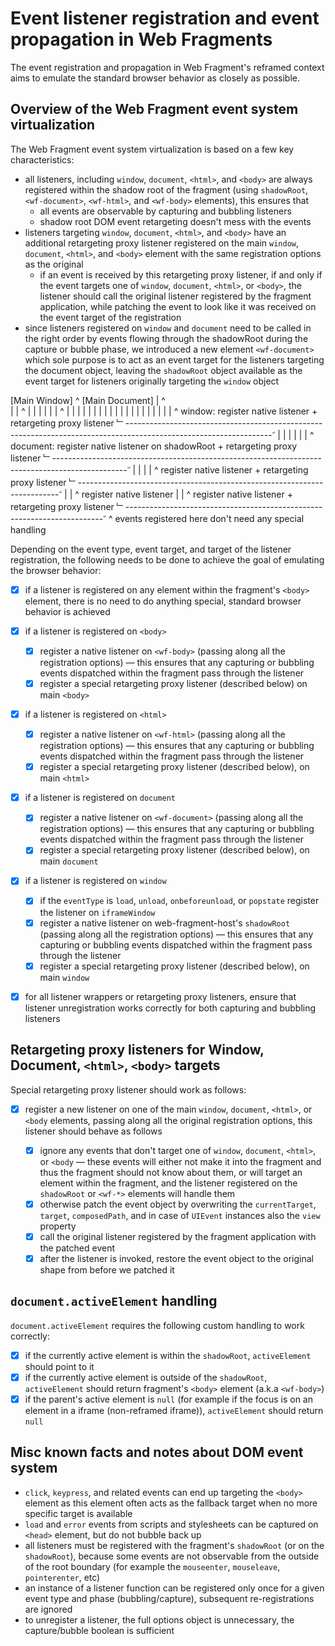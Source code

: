 # Event listener registration and event propagation in Web Fragments

The event registration and propagation in Web Fragment's reframed context aims to emulate the standard browser behavior as closely as possible.

## Overview of the Web Fragment event system virtualization

The Web Fragment event system virtualization is based on a few key characteristics:

- all listeners, including `window`, `document`, `<html>`, and `<body>` are always registered within the shadow root of the fragment (using `shadowRoot`, `<wf-document>`, `<wf-html>`, and `<wf-body>` elements), this ensures that
  - all events are observable by capturing and bubbling listeners
  - shadow root DOM event retargeting doesn't mess with the events
- listeners targeting `window`, `document`, `<html>`, and `<body>` have an additional retargeting proxy listener registered on the main `window`, `document`, `<html>`, and `<body>` element with the same registration options as the original
  - if an event is received by this retargeting proxy listener, if and only if the event targets one of `window`, `document`, `<html>`, or `<body>`, the listener should call the original listener registered by the fragment application, while patching the event to look like it was received on the event target of the registration
- since listeners registered on `window` and `document` need to be called in the right order by events flowing through the shadowRoot during the capture or bubble phase, we introduced a new element `<wf-document>` which sole purpose is to act as an event target for the listeners targeting the document object, leaving the `shadowRoot` object available as the event target for listeners originally targeting the `window` object

<!-- prettier-ignore -->
[Main Window]
  ^   [Main Document]
  |     ^   <html>  
  |     |     ^   <head></head>
  |     |     |   <body>
  |     |     |     ^   <some app-shell elements...>
  |     |     |     |         <web-fragment>
  |     |     |     |             <!-- shadowRoot -->
  |     |     |     |                 <web-fragment-host>
  |     |     |     |                       <!-- shadowRoot -->
  |     |     |     |                           ^ window: register native listener + retargeting proxy listener
  ﹂------------------------------------------------------------------------------------------------------------------ꜚ
        |     |     |                           <wf-document>
        |     |     |                             ^ document: register native listener on shadowRoot + retargeting proxy listener
        ﹂------------------------------------------------------------------------------------------------ꜚ
              |     |                               <wf-html>
              |     |                                   ^ register native listener + retargeting proxy listener
              ﹂-------------------------------------------------------------------------ꜚ
                    |                                   <wf-head></wf-head>
                    |                                        ^ register native listener
                    |                                   <wf-body>
                    |                                        ^ register native listener + retargeting proxy listener
                    ﹂------------------------------------------------------------------------ꜚ
                                                            <some elements within a fragment...>
                                                                ^ events registered here don't need any special handling

Depending on the event type, event target, and target of the listener registration, the following needs to be done to achieve the goal of emulating the browser behavior:

- [x] if a listener is registered on any element within the fragment's `<body>` element, there is no need to do anything special, standard browser behavior is achieved

- [x] if a listener is registered on `<body>`

  - [x] register a native listener on `<wf-body>` (passing along all the registration options) — this ensures that any capturing or bubbling events dispatched within the fragment pass through the listener
  - [x] register a special retargeting proxy listener (described below) on main `<body>`

- [x] if a listener is registered on `<html>`

  - [x] register a native listener on `<wf-html>` (passing along all the registration options) — this ensures that any capturing or bubbling events dispatched within the fragment pass through the listener
  - [x] register a special retargeting proxy listener (described below), on main `<html>`

- [x] if a listener is registered on `document`

  - [x] register a native listener on `<wf-document>` (passing along all the registration options) — this ensures that any capturing or bubbling events dispatched within the fragment pass through the listener
  - [x] register a special retargeting proxy listener (described below), on main `document`

- [x] if a listener is registered on `window`

  - [x] if the `eventType` is `load`, `unload`, `onbeforeunload`, or `popstate` register the listener on `iframeWindow`
  - [x] register a native listener on web-fragment-host's `shadowRoot` (passing along all the registration options) — this ensures that any capturing or bubbling events dispatched within the fragment pass through the listener
  - [x] register a special retargeting proxy listener (described below), on main `window`

- [x] for all listener wrappers or retargeting proxy listeners, ensure that listener unregistration works correctly for both capturing and bubbling listeners

## Retargeting proxy listeners for Window, Document, `<html>`, `<body>` targets

Special retargeting proxy listener should work as follows:

- [x] register a new listener on one of the main `window`, `document`, `<html>`, or `<body` elements, passing along all the original registration options, this listener should behave as follows

  - [x] ignore any events that don't target one of `window`, `document`, `<html>`, or `<body` — these events will either not make it into the fragment and thus the fragment should not know about them, or will target an element within the fragment, and the listener registered on the `shadowRoot` or `<wf-*>` elements will handle them
  - [x] otherwise patch the event object by overwriting the `currentTarget`, `target`, `composedPath`, and in case of `UIEvent` instances also the `view` property
  - [x] call the original listener registered by the fragment application with the patched event
  - [x] after the listener is invoked, restore the event object to the original shape from before we patched it

## `document.activeElement` handling

`document.activeElement` requires the following custom handling to work correctly:

- [x] if the currently active element is within the `shadowRoot`, `activeElement` should point to it
- [x] if the currently active element is outside of the `shadowRoot`, `activeElement` should return fragment's `<body>` element (a.k.a `<wf-body>`)
- [x] if the parent's active element is `null` (for example if the focus is on an element in a iframe (non-reframed iframe)), `activeElement` should return `null`

## Misc known facts and notes about DOM event system

- `click`, `keypress`, and related events can end up targeting the `<body>` element as this element often acts as the fallback target when no more specific target is available
- `load` and `error` events from scripts and stylesheets can be captured on `<head>` element, but do not bubble back up
- all listeners must be registered with the fragment's `shadowRoot` (or on the `shadowRoot`), because some events are not observable from the outside of the root boundary (for example the `mouseenter`, `mouseleave`, `pointerenter`, etc)
- an instance of a listener function can be registered only once for a given event type and phase (bubbling/capture), subsequent re-registrations are ignored
- to unregister a listener, the full options object is unnecessary, the capture/bubble boolean is sufficient
